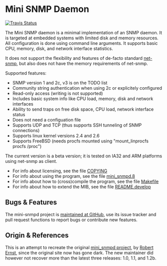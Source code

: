 Mini SNMP Daemon
================
[![Travis Status][]][Travis]

The Mini SNMP daemon is a minimal implementation of an SNMP daemon.  It
is targeted at embedded systems with limited disk and memory resources.
All configuration is done using command line arguments.  It supports
basic CPU, memory, disk, and network interface statistics.

It does not support the flexibility and features of de-facto standard
[net-snmp][], but also does not have the memory requirements of net-snmp.

Supported features:

* SNMP version 1 and 2c, v3 is on the TODO list
* Community string authentication when using 2c or explicitely configured
* Read-only access (writing is not supported)
* Includes basic system info like CPU load, memory, disk and network interfaces
* Ability to send traps on free disk space, CPU load, network interface status
* Does not need a configuation file
* Supports UDP and TCP (thus supports SSH tunneling of SNMP connections)
* Supports linux kernel versions 2.4 and 2.6
* Supports FreeBSD (needs procfs mounted using "mount_linprocfs procfs /proc")

The current version is a beta version; it is tested on IA32 and ARM platforms
using net-snmp as client.

- For info about licensing, see the file [COPYING][license]
- For info about using the program, see the file [mini_snmpd.8][man]
- For info about how to (cross)compile the program, see the file [Makefile][build]
- For info about how to extend the MIB, see the file [README.develop][contrib]


Bugs & Features
---------------

The mini-snmpd project is [maintained at GitHub][github], use its issue
tracker and pull request functions to report bugs or contribute new
features.


Origin & References
-------------------

This is an attempt to recreate the original [mini_snmpd project][1], by
[Robert Ernst][author], since the original site now has gone dark.  The
new maintainer did however not recover more than the latest three
releases: 1.0, 1.1, and 1.2b.

[1]: http://members.aon.at/linuxfreak/linux/mini_snmpd.html
[man]: http://ftp.troglobit.com/mini-snmpd/mini-snmpd.html
[github]: https://github.com/troglobit/mini-snmpd
[license]: https://github.com/troglobit/mini-snmpd/blob/master/COPYING
[contrib]: https://github.com/troglobit/mini-snmpd/blob/master/README.develop
[build]: https://github.com/troglobit/mini-snmpd/blob/master/Makefile
[author]: <mailto:robert.ernst@aon.at>
[net-snmp]: http://www.net-snmp.org/
[Travis]: https://travis-ci.org/troglobit/mini-snmpd
[Travis Status]: https://travis-ci.org/troglobit/mini-snmpd.png?branch=master
